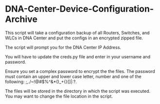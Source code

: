 # DNA-Center-Device-Configuration-Archive
This script will take a configuration backup of all Routers, Switches, and WLCs in DNA Center and put the configs in an encrypted zipped file.

The script will prompt you for the DNA Center IP Address.

You will have to update the creds.py file and enter in your username and password.

Ensure you set a complex password to encrypt the the files.  The password must contain an upper and lower case letter, number and one of the following: ;,./~!@#$%^&*()_+{}[]|:?.

The files will be stored in the directory in which the script was executed.  You may want to change the file location in the script.
